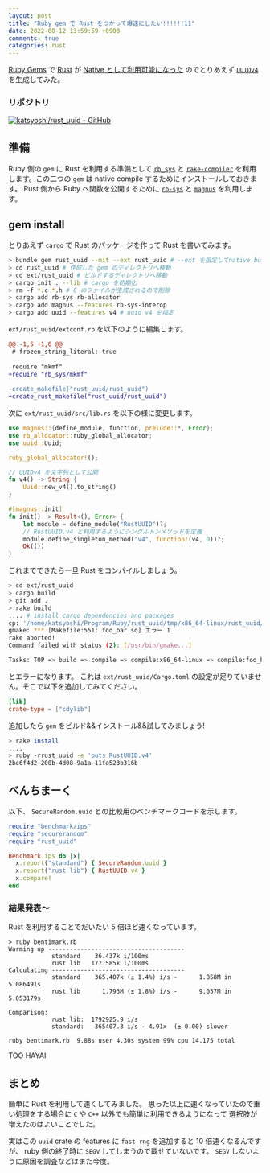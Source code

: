 ```yaml
---
layout: post
title: "Ruby gem で Rust をつかって爆速にしたい!!!!!!11"
date: 2022-08-12 13:59:59 +0900
comments: true
categories: rust
---
```


[Ruby Gems](https://rubygems.org) で [Rust](https://www.rust-lang.org) が [Native として利用可能になった](https://github.com/rubygems/rubygems/pull/5175) のでとりあえず [`UUIDv4`](https://www.rfc-editor.org/rfc/rfc4122.html) を生成してみた。

### リポジトリ
[![katsyoshi/rust_uuid - GitHub](https://gh-card.dev/repos/katsyoshi/rust_uuid.svg)](https://github.com/katsyoshi/rust_uuid)

## 準備

Ruby 側の `gem` に Rust を利用する準備として [`rb_sys`](https://github.com/oxidize-rb/rb-sys) と [`rake-compiler`](https://github.com/rake-compiler/rake-compiler) を利用します。この二つの `gem` は native compile するためにインストールしておきます。
Rust 側から Ruby へ関数を公開するために [`rb-sys`](https://github.com/oxidize-rb/rb-sys) と [`magnus`](https://github.com/matsadler/magnus) を利用します。

## gem install

とりあえず `cargo` で Rust のパッケージを作って Rust を書いてみます。

```bash
> bundle gem rust_uuid --mit --ext rust_uuid # --ext を指定してnative build する gem を作成
> cd rust_uuid # 作成した gem のディレクトリへ移動
> cd ext/rust_uuid # ビルドするディレクトリへ移動
> cargo init . --lib # cargo を初期化
> rm -f *.c *.h # C のファイルが生成されるので削除
> cargo add rb-sys rb-allocator
> cargo add magnus --features rb-sys-interop
> cargo add uuid --features v4 # uuid v4 を指定
```

`ext/rust_uuid/extconf.rb` を以下のように編集します。

```diff
@@ -1,5 +1,6 @@
 # frozen_string_literal: true
 
 require "mkmf"
+require "rb_sys/mkmf"
 
-create_makefile("rust_uuid/rust_uuid")
+create_rust_makefile("rust_uuid/rust_uuid")
```

次に `ext/rust_uuid/src/lib.rs` を以下の様に変更します。

```rust
use magnus::{define_module, function, prelude::*, Error};
use rb_allocator::ruby_global_allocator;
use uuid::Uuid;

ruby_global_allocator!();

// UUIDv4 を文字列として公開
fn v4() -> String {
    Uuid::new_v4().to_string()
}

#[magnus::init]
fn init() -> Result<(), Error> {
    let module = define_module("RustUUID")?;
    // RustUUID.v4 と利用するようにシングルトンメソッドを定義
    module.define_singleton_method("v4", function!(v4, 0))?;
    Ok(())
}
```

これまでできたら一旦 Rust をコンパイルしましょう。

```bash
> cd ext/rust_uuid
> cargo build
> git add .
> rake build
.... # install cargo dependencies and packages
cp: '/home/katsyoshi/Program/Ruby/rust_uuid/tmp/x86_64-linux/rust_uuid/3.1.2/target/release/librust_uuid.so' を stat できません: そのようなファイルやディレクトリはありません
gmake: *** [Makefile:551: foo_bar.so] エラー 1
rake aborted!
Command failed with status (2): [/usr/bin/gmake...]

Tasks: TOP => build => compile => compile:x86_64-linux => compile:foo_bar:x86_64-linux => copy:rust_uuid:x86_64-linux:3.1.2 => tmp/x86_64-linux/rust_uuid/3.1.2/rust_uuid.so
```

とエラーになります。
これは `ext/rust_uuid/Cargo.toml` の設定が足りていません。そこで以下を追加してみてください。

```toml
[lib]
crate-type = ["cdylib"]
```

追加したら `gem` をビルド&&インストール&&試してみましょう!

```bash
> rake install
....
> ruby -rrust_uuid -e 'puts RustUUID.v4'
2be6f4d2-200b-4d08-9a1a-11fa523b316b
```

## べんちまーく

以下、 `SecureRandom.uuid` との比較用のベンチマークコードを示します。

```ruby
require "benchmark/ips"
require "securerandom"
require "rust_uuid"

Benchmark.ips do |x|
  x.report("standard") { SecureRandom.uuid }
  x.report("rust lib") { RustUUID.v4 }
  x.compare!
end
```

### 結果発表〜

Rust を利用することでだいたい 5 倍ほど速くなっています。

```console
> ruby bentimark.rb
Warming up --------------------------------------
            standard    36.437k i/100ms
            rust lib   177.585k i/100ms
Calculating -------------------------------------
            standard    365.407k (± 1.4%) i/s -      1.858M in   5.086491s
            rust lib      1.793M (± 1.8%) i/s -      9.057M in   5.053179s

Comparison:
            rust lib:  1792925.9 i/s
            standard:   365407.3 i/s - 4.91x  (± 0.00) slower

ruby bentimark.rb  9.88s user 4.30s system 99% cpu 14.175 total
```

TOO HAYAI

## まとめ
簡単に Rust を利用して速くしてみました。
思った以上に速くなっていたので重い処理をする場合に `C` や `C++` 以外でも簡単に利用できるようになって
選択肢が増えたのはよいことでした。

実はこの `uuid` crate の features に `fast-rng` を追加すると 10 倍速くなるんですが、 ruby 側の終了時に `SEGV` してしまうので載せていないです。 `SEGV` しないように原因を調査などはまた今度。
